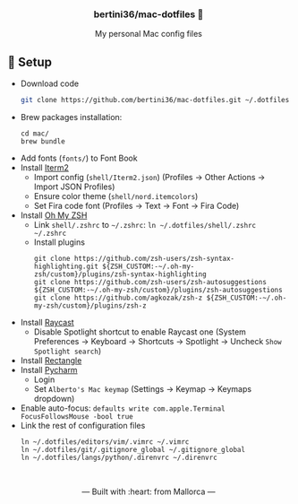 <h3 align="center">
    bertini36/mac-dotfiles 
</h3>
<p align="center">
My personal Mac config files
</p>

## 🚀 Setup

- Download code
    ```bash
    git clone https://github.com/bertini36/mac-dotfiles.git ~/.dotfiles/
    ```
- Brew packages installation:
    ```
    cd mac/
    brew bundle
    ```
- Add fonts (`fonts/`) to Font Book
- Install [Iterm2](https://iterm2.com/)
  * Import config (`shell/Iterm2.json`) (Profiles -> Other Actions -> Import JSON Profiles)
  * Ensure color theme (`shell/nord.itemcolors`)
  * Set Fira code font (Profiles -> Text -> Font -> Fira Code)
- Install [Oh My ZSH](https://ohmyz.sh/)
  * Link `shell/.zshrc` to `~/.zshrc`: `ln ~/.dotfiles/shell/.zshrc ~/.zshrc`
  * Install plugins
    ```
    git clone https://github.com/zsh-users/zsh-syntax-highlighting.git ${ZSH_CUSTOM:-~/.oh-my-zsh/custom}/plugins/zsh-syntax-highlighting
    git clone https://github.com/zsh-users/zsh-autosuggestions ${ZSH_CUSTOM:-~/.oh-my-zsh/custom}/plugins/zsh-autosuggestions
    git clone https://github.com/agkozak/zsh-z ${ZSH_CUSTOM:-~/.oh-my-zsh/custom}/plugins/zsh-z
    ```
- Install [Raycast](https://www.raycast.com/)
  * Disable Spotlight shortcut to enable Raycast one (System Preferences -> Keyboard -> Shortcuts -> Spotlight -> Uncheck `Show Spotlight search`)
- Install [Rectangle](https://rectangleapp.com/)
- Install [Pycharm](https://www.jetbrains.com/pycharm/download/#section=mac)
  * Login
  * Set `Alberto's Mac keymap` (Settings -> Keymap -> Keymaps dropdown)
- Enable auto-focus: `defaults write com.apple.Terminal FocusFollowsMouse -bool true`
- Link the rest of configuration files
  ```
  ln ~/.dotfiles/editors/vim/.vimrc ~/.vimrc
  ln ~/.dotfiles/git/.gitignore_global ~/.gitignore_global
  ln ~/.dotfiles/langs/python/.direnvrc ~/.direnvrc
  ```
<br />
<p align="center">&mdash; Built with :heart: from Mallorca &mdash;</p>